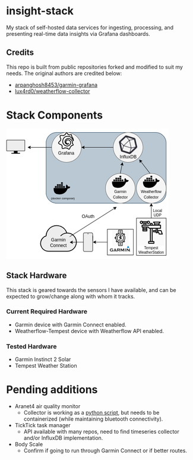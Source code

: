 # insight-stack
My stack of self-hosted data services for ingesting, processing, and presenting real-time data insights via Grafana dashboards.


## Credits
This repo is built from public repositories forked and modified to suit my needs. The original authors are credited below:
- [arpanghosh8453/garmin-grafana](https://github.com/arpanghosh8453/garmin-grafana)
- [lux4rd0/weatherflow-collector](https://github.com/lux4rd0/weatherflow-collector)

# Stack Components
![alt text](doc/insightstack.png)


## Stack Hardware
This stack is geared towards the sensors I have available, and can be expected to grow/change along with whom it tracks. 

### Current Required Hardware
- Garmin device with Garmin Connect enabled.
- Weatherflow-Tempest device with Weatherflow API enabled.

### Tested Hardware
- Garmin Instinct 2 Solar
- Tempest Weather Station


# Pending additions
- Aranet4 air quality monitor
    - Collector is working as a [python script](https://github.com/Anrijs/Aranet4-Python/tree/master), but needs to be containerized (while maintaining bluetooth connectivity). 
- TickTick task manager
    - API available with many repos, need to find timeseries collector and/or InfluxDB implementation.
- Body Scale
    - Confirm if going to run through Garmin Connect or if better routes. 


